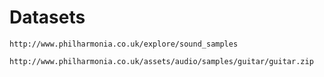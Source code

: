 


# Datasets

	http://www.philharmonia.co.uk/explore/sound_samples

	http://www.philharmonia.co.uk/assets/audio/samples/guitar/guitar.zip
